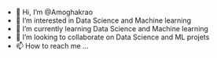 - 👋 Hi, I’m @Amoghakrao
- 👀 I’m interested in Data Science and Machine learning
- 🌱 I’m currently learning Data Science and Machine learning
- 💞️ I’m looking to collaborate on Data Science and ML projets
- 📫 How to reach me ...

<!---
Amoghakrao/Amoghakrao is a ✨ special ✨ repository because its `README.md` (this file) appears on your GitHub profile.
You can click the Preview link to take a look at your changes.
--->
